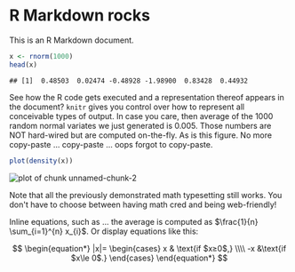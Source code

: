R Markdown rocks
=====================================

This is an R Markdown document.


```r
x <- rnorm(1000)
head(x)
```

```
## [1]  0.48503  0.02474 -0.48928 -1.98900  0.83428  0.44932
```


See how the R code gets executed and a representation thereof appears in the document? `knitr` gives you control over how to represent all conceivable types of output. In case you care, then average of the 1000 random normal variates we just generated is 0.005. Those numbers are NOT hard-wired but are computed on-the-fly. As is this figure. No more copy-paste ... copy-paste ... oops forgot to copy-paste.


```r
plot(density(x))
```

![plot of chunk unnamed-chunk-2](figure/unnamed-chunk-2.png) 


Note that all the previously demonstrated math typesetting still works. You don't have to choose between having math cred and being web-friendly!

Inline equations, such as ... the average is computed as $\frac{1}{n} \sum_{i=1}^{n} x_{i}$. Or display equations like this:

$$
\begin{equation*}
|x|= 
\begin{cases} x & \text{if $x≥0$,} \\\\
-x &\text{if $x\le 0$.}
\end{cases}
\end{equation*}
$$
